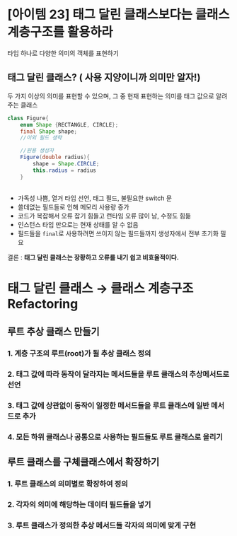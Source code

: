 # [아이템 23] 태그 달린 클래스보다는 클래스 계층구조를 활용하라

타입 하나로 다양한 의미의 객체를 표현하기

## 태그 달린 클래스? ( 사용 지양이니까 의미만 알자!)

두 가지 이상의 의미를 표현할 수 있으며, 그 중 현재 표현하는 의미를 태그 값으로 알려주는 클래스

```java
class Figure{
	enum Shape {RECTANGLE, CIRCLE};
	final Shape shape;
	//이외 필드 생략

	//원용 생성자
	Figure(double radius){
		shape = Shape.CIRCLE;
		this.radius = radius
	}
	
```

- 가독성 나쁨, 열거 타입 선언, 태그 필드, 불필요한 switch 문
- 쓸데없는 필드들로 인해 메모리 사용량 증가
- 코드가 복잡해서 오류 잡기 힘들고 런타임 오류 많이 남, 수정도 힘듦
- 인스턴스 타입 만으로는 현재 상태를 알 수 없음
- 필드들을 `final`로 사용하려면 쓰이지 않는 필드들까지 생성자에서 전부 초기화 필요

결론 : **태그 달린 클래스는 장황하고 오류를 내기 쉽고 비효율적이다.**

# 태그 달린 클래스 → 클래스 계층구조 Refactoring

## 루트 추상 클래스 만들기

### 1. 계층 구조의 루트(root)가 될 추상 클래스 정의

### 2. 태그 값에 따라 동작이 달라지는 메서드들을 루트 클래스의 추상메서드로 선언

### 3. 태그 값에 상관없이 동작이 일정한 메서드들을 루트 클래스에 일반 메서드로 추가

### 4. 모든 하위 클래스나 공통으로 사용하는 필드들도 루트 클래스로 올리기

## 루트 클래스를 구체클래스에서 확장하기

### 1. 루트 클래스의 의미별로 확장하여 정의

### 2. 각자의 의미에 해당하는 데이터 필드들을 넣기

### 3. 루트 클래스가 정의한 추상 메서드들 각자의 의미에 맞게 구현

